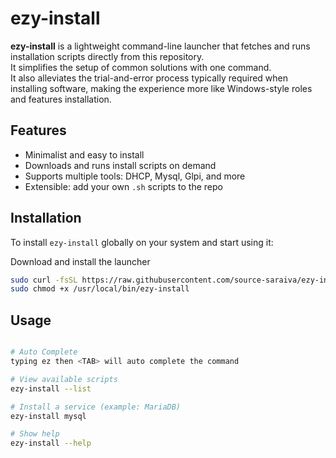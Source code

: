 # ezy-install

**ezy-install** is a lightweight command-line launcher that fetches and runs installation scripts directly from this repository.  
It simplifies the setup of common solutions with one command.  
It also alleviates the trial-and-error process typically required when installing software, making the experience more like Windows-style roles and features installation.

## Features

- Minimalist and easy to install  
- Downloads and runs install scripts on demand  
- Supports multiple tools: DHCP, Mysql, Glpi, and more  
- Extensible: add your own `.sh` scripts to the repo  

## Installation

To install `ezy-install` globally on your system and start using it:

Download and install the launcher

```bash
sudo curl -fsSL https://raw.githubusercontent.com/source-saraiva/ezy-install/main/ezy-install.sh -o /usr/local/bin/ezy-install
sudo chmod +x /usr/local/bin/ezy-install
```
## Usage

```bash

# Auto Complete
typing ez then <TAB> will auto complete the command

# View available scripts
ezy-install --list

# Install a service (example: MariaDB)
ezy-install mysql

# Show help
ezy-install --help
